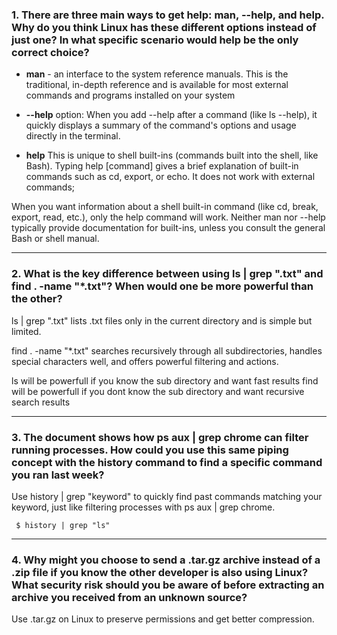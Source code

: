 ### 1. There are three main ways to get help: man, --help, and help. Why do you think Linux has these different options instead of just one? In what specific scenario would help be the only correct choice?

- **man** - an interface to the system reference manuals. This is the traditional, in-depth reference and is available for most external commands and programs installed on your system

- **--help** option: When you add --help after a command (like ls --help), it quickly displays a summary of the command's options and usage directly in the terminal.

- **help** This is unique to shell built-ins (commands built into the shell, like Bash). Typing help [command] gives a brief explanation of built-in commands such as cd, export, or echo. It does not work with external commands;

When you want information about a shell built-in command (like cd, break, export, read, etc.), only the help command will work. Neither man nor --help typically provide documentation for built-ins, unless you consult the general Bash or shell manual.

---

### 2. What is the key difference between using ls | grep ".txt" and find . -name "\*.txt"? When would one be more powerful than the other?

ls | grep ".txt" lists .txt files only in the current directory and is simple but limited.

find . -name "\*.txt" searches recursively through all subdirectories, handles special characters well, and offers powerful filtering and actions.

ls will be powerfull if you know the sub directory and want fast results
find will be powerfull if you dont know the sub directory and want recursive search results

---

### 3. The document shows how ps aux | grep chrome can filter running processes. How could you use this same piping concept with the history command to find a specific command you ran last week?

Use history | grep "keyword" to quickly find past commands matching your keyword, just like filtering processes with ps aux | grep chrome.

```
 $ history | grep "ls"
```

---

### 4. Why might you choose to send a .tar.gz archive instead of a .zip file if you know the other developer is also using Linux? What security risk should you be aware of before extracting an archive you received from an unknown source?

Use .tar.gz on Linux to preserve permissions and get better compression.